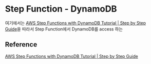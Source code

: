 # Step Function - DynamoDB

여기에서는 [AWS Step Functions with DynamoDB Tutorial | Step by Step Guide](https://www.youtube.com/watch?v=9aE9Yjna8J0)을 따라서 Step Function에서 DynamoDB를 access 하는 

## Reference 

[AWS Step Functions with DynamoDB Tutorial | Step by Step Guide](https://www.youtube.com/watch?v=9aE9Yjna8J0)
